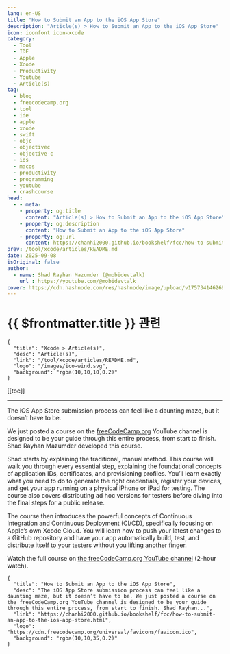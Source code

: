 ```yaml
---
lang: en-US
title: "How to Submit an App to the iOS App Store"
description: "Article(s) > How to Submit an App to the iOS App Store"
icon: iconfont icon-xcode
category:
  - Tool
  - IDE
  - Apple
  - Xcode
  - Productivity
  - Youtube
  - Article(s)
tag:
  - blog
  - freecodecamp.org
  - tool
  - ide
  - apple
  - xcode
  - swift
  - objc
  - objectivec
  - objective-c
  - ios
  - macos
  - productivity
  - programming
  - youtube
  - crashcourse
head:
  - - meta:
    - property: og:title
      content: "Article(s) > How to Submit an App to the iOS App Store"
    - property: og:description
      content: "How to Submit an App to the iOS App Store"
    - property: og:url
      content: https://chanhi2000.github.io/bookshelf/fcc/how-to-submit-an-app-to-the-ios-app-store.html
prev: /tool/xcode/articles/README.md
date: 2025-09-08
isOriginal: false
author:
  - name: Shad Rayhan Mazumder (@mobidevtalk)
    url : https://youtube.com/@mobidevtalk
cover: https://cdn.hashnode.com/res/hashnode/image/upload/v1757341462696/49823d35-ea00-400e-b90a-2df3f6edc5c6.png
---
```


# {{ $frontmatter.title }} 관련

```component VPCard
{
  "title": "Xcode > Article(s)",
  "desc": "Article(s)",
  "link": "/tool/xcode/articles/README.md",
  "logo": "/images/ico-wind.svg",
  "background": "rgba(10,10,10,0.2)"
}
```

[[toc]]

---

<SiteInfo
  name="How to Submit an App to the iOS App Store"
  desc="The iOS App Store submission process can feel like a daunting maze, but it doesn’t have to be. We just posted a course on the freeCodeCamp.org YouTube channel is designed to be your guide through this entire process, from start to finish. Shad Rayhan..."
  url="https://freecodecamp.org/news/how-to-submit-an-app-to-the-ios-app-store"
  logo="https://cdn.freecodecamp.org/universal/favicons/favicon.ico"
  preview="https://cdn.hashnode.com/res/hashnode/image/upload/v1757341462696/49823d35-ea00-400e-b90a-2df3f6edc5c6.png"/>

The iOS App Store submission process can feel like a daunting maze, but it doesn’t have to be.

We just posted a course on the [<VPIcon icon="fa-brands fa-free-code-camp"/>freeCodeCamp.org](http://freeCodeCamp.org) YouTube channel is designed to be your guide through this entire process, from start to finish. Shad Rayhan Mazumder developed this course.

Shad starts by explaining the traditional, manual method. This course will walk you through every essential step, explaining the foundational concepts of application IDs, certificates, and provisioning profiles. You’ll learn exactly what you need to do to generate the right credentials, register your devices, and get your app running on a physical iPhone or iPad for testing. The course also covers distributing ad hoc versions for testers before diving into the final steps for a public release.

The course then introduces the powerful concepts of Continuous Integration and Continuous Deployment (CI/CD), specifically focusing on Apple’s own Xcode Cloud. You will learn how to push your latest changes to a GitHub repository and have your app automatically build, test, and distribute itself to your testers without you lifting another finger.

Watch the full course on [<VPIcon icon="fa-brands fa-youtube"/>the freeCodeCamp.org YouTube channel](https://youtu.be/9vkkJ4tC4SQ) (2-hour watch).

<VidStack src="youtube/9vkkJ4tC4SQ" />

<!-- TODO: add ARTICLE CARD -->
```component VPCard
{
  "title": "How to Submit an App to the iOS App Store",
  "desc": "The iOS App Store submission process can feel like a daunting maze, but it doesn’t have to be. We just posted a course on the freeCodeCamp.org YouTube channel is designed to be your guide through this entire process, from start to finish. Shad Rayhan...",
  "link": "https://chanhi2000.github.io/bookshelf/fcc/how-to-submit-an-app-to-the-ios-app-store.html",
  "logo": "https://cdn.freecodecamp.org/universal/favicons/favicon.ico",
  "background": "rgba(10,10,35,0.2)"
}
```
